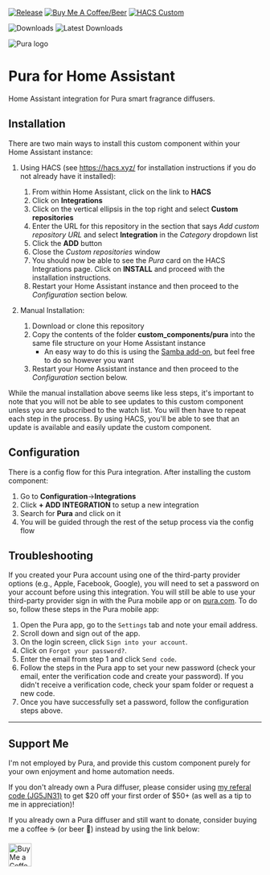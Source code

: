 [![Release](https://img.shields.io/github/v/release/natekspencer/hacs-pura?style=for-the-badge)](https://github.com/natekspencer/hacs-pura/releases)
[![Buy Me A Coffee/Beer](https://img.shields.io/badge/Buy_Me_A_☕/🍺-F16061?style=for-the-badge&logo=ko-fi&logoColor=white&labelColor=grey)](https://ko-fi.com/natekspencer)
[![HACS Custom](https://img.shields.io/badge/HACS-Custom-41BDF5.svg?style=for-the-badge)](https://github.com/hacs/integration)

![Downloads](https://img.shields.io/github/downloads/natekspencer/hacs-pura/total?style=flat-square)
![Latest Downloads](https://img.shields.io/github/downloads/natekspencer/hacs-pura/latest/total?style=flat-square)

<picture>
  <source media="(prefers-color-scheme: dark)" srcset="https://brands.home-assistant.io/pura/dark_logo.png">
  <img alt="Pura logo" src="https://brands.home-assistant.io/pura/logo.png">
</picture>

# Pura for Home Assistant

Home Assistant integration for Pura smart fragrance diffusers.

## Installation

There are two main ways to install this custom component within your Home Assistant instance:

1. Using HACS (see https://hacs.xyz/ for installation instructions if you do not already have it installed):

   1. From within Home Assistant, click on the link to **HACS**
   2. Click on **Integrations**
   3. Click on the vertical ellipsis in the top right and select **Custom repositories**
   4. Enter the URL for this repository in the section that says _Add custom repository URL_ and select **Integration** in the _Category_ dropdown list
   5. Click the **ADD** button
   6. Close the _Custom repositories_ window
   7. You should now be able to see the _Pura_ card on the HACS Integrations page. Click on **INSTALL** and proceed with the installation instructions.
   8. Restart your Home Assistant instance and then proceed to the _Configuration_ section below.

2. Manual Installation:
   1. Download or clone this repository
   2. Copy the contents of the folder **custom_components/pura** into the same file structure on your Home Assistant instance
      - An easy way to do this is using the [Samba add-on](https://www.home-assistant.io/getting-started/configuration/#editing-configuration-via-sambawindows-networking), but feel free to do so however you want
   3. Restart your Home Assistant instance and then proceed to the _Configuration_ section below.

While the manual installation above seems like less steps, it's important to note that you will not be able to see updates to this custom component unless you are subscribed to the watch list. You will then have to repeat each step in the process. By using HACS, you'll be able to see that an update is available and easily update the custom component.

## Configuration

There is a config flow for this Pura integration. After installing the custom component:

1. Go to **Configuration**->**Integrations**
2. Click **+ ADD INTEGRATION** to setup a new integration
3. Search for **Pura** and click on it
4. You will be guided through the rest of the setup process via the config flow

## Troubleshooting

If you created your Pura account using one of the third-party provider options (e.g., Apple, Facebook, Google), you will need to set a password on your account before using this integration. You will still be able to use your third-party provider sign in with the Pura mobile app or on [pura.com](https://pura.com/). To do so, follow these steps in the Pura mobile app:

1. Open the Pura app, go to the `Settings` tab and note your email address.
2. Scroll down and sign out of the app.
3. On the login screen, click `Sign into your account`.
4. Click on `Forgot your password?`.
5. Enter the email from step 1 and click `Send code`.
6. Follow the steps in the Pura app to set your new password (check your email, enter the verification code and create your password). If you didn't receive a verification code, check your spam folder or request a new code.
7. Once you have successfully set a password, follow the configuration steps above.

---

## Support Me

I'm not employed by Pura, and provide this custom component purely for your own enjoyment and home automation needs.

If you don't already own a Pura diffuser, please consider using [my referal code (JG5JN31)](http://rwrd.io/ref_JG5JN31) to get $20 off your first order of $50+ (as well as a tip to me in appreciation)!

If you already own a Pura diffuser and still want to donate, consider buying me a coffee ☕ (or beer 🍺) instead by using the link below:

<a href='https://ko-fi.com/natekspencer' target='_blank'><img height='35' style='border:0px;height:46px;' src='https://az743702.vo.msecnd.net/cdn/kofi3.png?v=0' border='0' alt='Buy Me a Coffee at ko-fi.com' />
